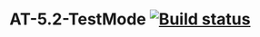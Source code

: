 # AT-5.2-TestMode [![Build status](https://ci.appveyor.com/api/projects/status/jn1gqqtswvnqhgy5?svg=true)](https://ci.appveyor.com/project/ZiminAleksey/at-5-2-testmode)
